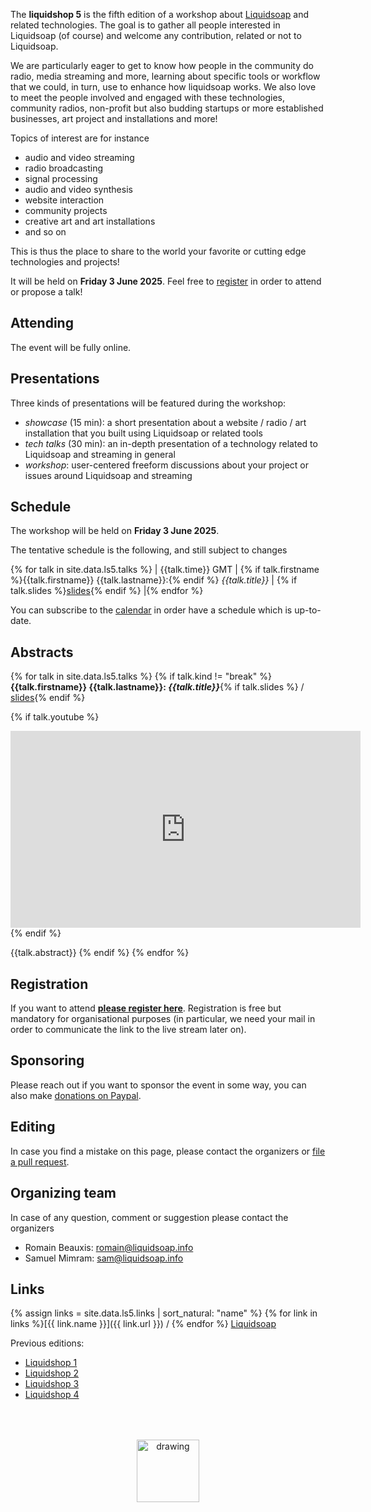 The **liquidshop 5** is the fifth edition of a workshop about [Liquidsoap](https://www.liquidsoap.info/) and related technologies. The goal is to gather all people interested in Liquidsoap (of course) and welcome any contribution, related or not to Liquidsoap.

We are particularly eager to get to know how people in the community do radio, media streaming and more, learning about specific tools or workflow that we could, in turn, use to enhance how liquidsoap works. We also love to meet the people involved and engaged with these technologies, community radios, non-profit but also budding startups or more established businesses, art project and installations and more!

Topics of interest are for instance

- audio and video streaming
- radio broadcasting
- signal processing
- audio and video synthesis
- website interaction
- community projects
- creative art and art installations
- and so on

This is thus the place to share to the world your favorite or cutting edge technologies and projects!

It will be held on **Friday 3 June 2025**. Feel free to [register](https://forms.gle/mrorntkYve1FHXdk7) in order to attend or propose a talk!

Attending
---------

The event will be fully online.

<!--
The event is fully online and the video-conference website is
[https://bbb.liquidsoap.info](http://bbb.liquidsoap.info/).
-->

Presentations
-------------

Three kinds of presentations will be featured during the workshop:

- _showcase_ (15 min): a short presentation about a website / radio / art installation that you built using Liquidsoap or related tools
- _tech talks_ (30 min): an in-depth presentation of a technology related to Liquidsoap and streaming in general
- _workshop_: user-centered freeform discussions about your project or issues around Liquidsoap and streaming

Schedule
--------

The workshop will be held on **Friday 3 June 2025**.

The tentative schedule is the following, and still subject to changes

{% for talk in site.data.ls5.talks %}
| {{talk.time}} GMT | {% if talk.firstname %}{{talk.firstname}} {{talk.lastname}}:{% endif %} _{{talk.title}}_ | {% if talk.slides %}[slides]({{talk.slides}}){% endif %} |{% endfor %}

You can subscribe to the [calendar](calendar.ics) in order have a schedule which is up-to-date.

Abstracts
---------

{% for talk in site.data.ls5.talks %}
{% if talk.kind != "break" %}
**{{talk.firstname}} {{talk.lastname}}: _{{talk.title}}_**{% if talk.slides %} / [slides]({{talk.slides}}){% endif %}

{% if talk.youtube %}
<iframe width="560" height="315" src="https://www.youtube.com/embed/{{talk.youtube}}" title="YouTube video player" frameborder="0" allow="accelerometer; autoplay; clipboard-write; encrypted-media; gyroscope; picture-in-picture; web-share" referrerpolicy="strict-origin-when-cross-origin" allowfullscreen></iframe>
{% endif %}

{{talk.abstract}}
{% endif %}
{% endfor %}

Registration
------------

If you want to attend [**please register here**](https://forms.gle/mrorntkYve1FHXdk7). Registration is free but mandatory for organisational purposes (in particular, we need your mail in order to communicate the link to the live stream later on).

Sponsoring
----------

Please reach out if you want to sponsor the event in some way, you can also make [donations on Paypal](http://paypal.me/LiquidsoapMedia).

Editing
-------

In case you find a mistake on this page, please contact the organizers or [file a pull request](https://github.com/savonet/liquidshop).

Organizing team
---------------

In case of any question, comment or suggestion please contact the organizers

- Romain Beauxis: [romain@liquidsoap.info](mailto:romain@liquidsoap.info)
- Samuel Mimram: [sam@liquidsoap.info](mailto:sam@liquidsoap.info)

Links
-----

{% assign links = site.data.ls5.links | sort_natural: "name" %}
{% for link in links %}[{{ link.name }}]({{ link.url }}) / {% endfor %} [Liquidsoap](https://www.liquidsoap.info/)

Previous editions:

- [Liquidshop 1](../1/)
- [Liquidshop 2](../2/)
- [Liquidshop 3](../3/)
- [Liquidshop 4](../4/)

<center><a href="https://www.liquidsoap.info/"><img src="https://www.liquidsoap.info/assets/img/bottle_invert.png" alt="drawing" height="100px" style="margin-top: 50px;"/></a></center>

<script>
window.onload = function() {
  var date = new Date();
  var tzo = - (date.getTimezoneOffset() / 60);
  var tzs; // TZ sign

  if (tzo >= 0) { tzs = "+"; }
  else { tzs = ""; }

  document.querySelector("#schedule + p + p").innerHTML += " (all times are given in <a href='https://en.wikipedia.org/wiki/Greenwich_Mean_Time'>GMT</a>, the current GMT time is "+date.getUTCHours()+":"+date.getUTCMinutes()+" and your current timezone is GMT"+tzs+tzo+"):";
  /*
  const hours = document.querySelectorAll("#schedule + p + p + table tr td:first-child");
  hours.forEach(function(h) {
    d = new Date("Jan 23 2022 " + h.innerHTML);
    h.innerHTML += "(" + d.getHours() + ":" + d.getMinutes() + " LT)";
  });
  */
}
</script>
